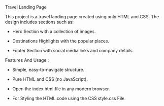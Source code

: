 Travel Landing Page 

This project is a travel landing page created using only HTML and CSS. The design includes sections such as:

 * Hero Section with a collection of images.

 * Destinations Highlights with the popular places.

 * Footer Section with social media links and company details.

Features And Usage : 

 * Simple, easy-to-navigate structure.

 * Pure HTML and CSS (no JavaScript).

 * Open the index.html file in any modern browser.
   
 * For Styling the HTML code using the CSS style.css File. 
